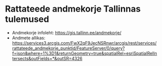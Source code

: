 # Rattateede andmekorje Tallinnas tulemused

- Andmekorje infoleht: <https://gis.tallinn.ee/andmekorje/>
- Andmete allikas: <https://services3.arcgis.com/FwX2qF9JecNSRnwr/arcgis/rest/services/rattateede_andmekorje_punktid/FeatureServer/0/query?f=json&where=1%3D1&returnGeometry=true&spatialRel=esriSpatialRelIntersects&outFields=*&outSR=4326>
